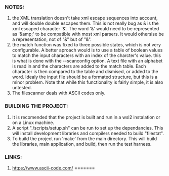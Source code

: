 
### NOTES:
1. the XML translation doesn't take xml escape sequences into account, and will double double escapes them. This is not really bug as
&amp; is the xml escaped character '&'. The word '&amp;' would need to be represented as '&amp;amp;' to be compatible with most xml parsers. It would 
othersise be a representation, not of "&amp;" but of "&".
2. the match function was fixed to three possible states, which is not very configurable. A better aproach would is to use a table of boolean values to match 
the input characters with an index of the charcter's value. this is what is done with the --scanconfig option. A text file with an alphabet is read in and the 
characters are added to the match table. Each character is then compared to the table and dismised, or added to the word. Idealy the input file should be a 
formated structure, but this is a minor problem. Note that while this functionality is fairly simple, it is also untested.
3. The filescanner deals with ASCII codes only.

### BUILDING THE PROJECT:
1. It is recomended that the project is built and run in a wsl2 instalation or on a Linux machine.
2. A script "./scripts/setup.sh" can be run to set up the dependancies.  This will install development libraries and compilers needed to build "filestat".
3. To build the project run 'make' from the main directory. This will build the libraries, main application, and build, then run the test harness.

### LINKS:
1. https://www.ascii-code.com/
=======

